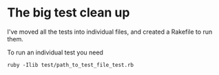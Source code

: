 # The big test clean up

I've moved all the tests into individual files, and created a Rakefile to run
them.

To run an individual test you need

```
ruby -Ilib test/path_to_test_file_test.rb
```
